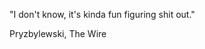 "I don't know, it's kinda fun figuring shit out."

Pryzbylewski, The Wire

<!-- ![Top Langs](https://github-readme-stats.vercel.app/api/top-langs/?username=lucascr91&hide=jupyter%20notebook,html,tex,css,mako)
 -->
[1]: https://github.com/basedosdados
